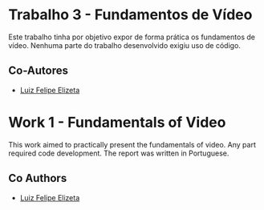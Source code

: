 # Trabalho 3 - Fundamentos de Vídeo 
Este trabalho tinha por objetivo expor de forma prática os fundamentos de vídeo. Nenhuma parte do trabalho desenvolvido exigiu uso de código.

## Co-Autores
- [Luiz Felipe Elizeta](https://github.com/Elizetaa?tab=repositories)

# Work 1 - Fundamentals of Video
This work aimed to practically present the fundamentals of video. Any part required code development. The report was written in Portuguese.

## Co Authors
- [Luiz Felipe Elizeta](https://github.com/Elizetaa?tab=repositories)